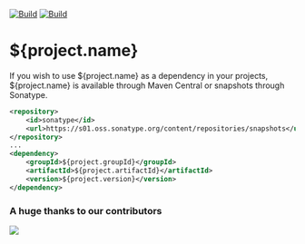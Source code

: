 [![Build](https://github.com/promcteam/${project.artifactId}/actions/workflows/release.yml/badge.svg?branch=main)](https://s01.oss.sonatype.org/content/repositories/releases/com/promcteam/${project.artifactId}/${project.version})
[![Build](https://github.com/promcteam/${project.artifactId}/actions/workflows/devbuild.yml/badge.svg?branch=dev)](https://s01.oss.sonatype.org/content/repositories/snapshots/com/promcteam/${project.artifactId}/${project.version})

# ${project.name}

If you wish to use ${project.name} as a dependency in your projects, ${project.name} is available through Maven Central
or snapshots through Sonatype.

```xml
<repository>
    <id>sonatype</id>
    <url>https://s01.oss.sonatype.org/content/repositories/snapshots</url>
</repository>
...
<dependency>
    <groupId>${project.groupId}</groupId>
    <artifactId>${project.artifactId}</artifactId>
    <version>${project.version}</version>
</dependency>
```

### A huge thanks to our contributors

<a href="https://github.com/promcteam/${project.artifactId}/graphs/contributors">
<img src="https://contrib.rocks/image?repo=promcteam/${project.artifactId}" />
</a>